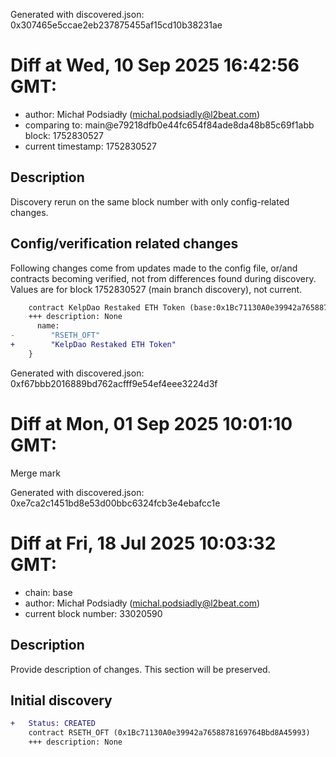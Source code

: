 Generated with discovered.json: 0x307465e5ccae2eb237875455af15cd10b38231ae

# Diff at Wed, 10 Sep 2025 16:42:56 GMT:

- author: Michał Podsiadły (<michal.podsiadly@l2beat.com>)
- comparing to: main@e79218dfb0e44fc654f84ade8da48b85c69f1abb block: 1752830527
- current timestamp: 1752830527

## Description

Discovery rerun on the same block number with only config-related changes.

## Config/verification related changes

Following changes come from updates made to the config file,
or/and contracts becoming verified, not from differences found during
discovery. Values are for block 1752830527 (main branch discovery), not current.

```diff
    contract KelpDao Restaked ETH Token (base:0x1Bc71130A0e39942a7658878169764Bbd8A45993) {
    +++ description: None
      name:
-        "RSETH_OFT"
+        "KelpDao Restaked ETH Token"
    }
```

Generated with discovered.json: 0xf67bbb2016889bd762acfff9e54ef4eee3224d3f

# Diff at Mon, 01 Sep 2025 10:01:10 GMT:

Merge mark

Generated with discovered.json: 0xe7ca2c1451bd8e53d00bbc6324fcb3e4ebafcc1e

# Diff at Fri, 18 Jul 2025 10:03:32 GMT:

- chain: base
- author: Michał Podsiadły (<michal.podsiadly@l2beat.com>)
- current block number: 33020590

## Description

Provide description of changes. This section will be preserved.

## Initial discovery

```diff
+   Status: CREATED
    contract RSETH_OFT (0x1Bc71130A0e39942a7658878169764Bbd8A45993)
    +++ description: None
```

